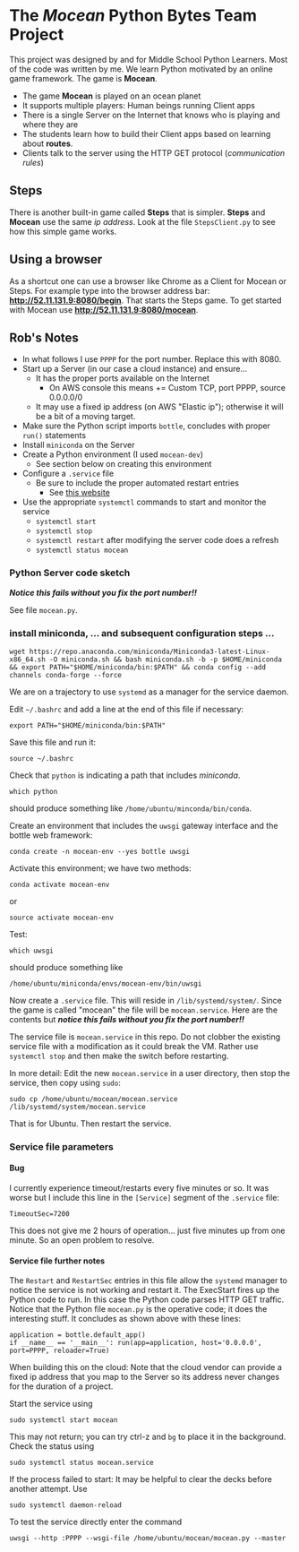 # The ***Mocean*** Python Bytes Team Project 

This project was designed by and for Middle School Python Learners. Most of the code was written
by me. We learn Python motivated by an online game framework. The game is **Mocean**.


* The game **Mocean** is played on an ocean planet
* It supports multiple players: Human beings running Client apps
* There is a single Server on the Internet that knows who is playing and where they are
* The students learn how to build their Client apps based on learning about **routes**.
* Clients talk to the server using the HTTP GET protocol (*communication rules*)


## Steps

There is another built-in game called **Steps** that is simpler. **Steps** and **Mocean** use the same 
*ip address*. Look at the file `StepsClient.py` to see how this simple game works. 


## Using a browser

As a shortcut one can use a browser like Chrome as a Client for Mocean or Steps. For example type into
the browser address bar: **http://52.11.131.9:8080/begin**. That starts the Steps game. To get started
with Mocean use **http://52.11.131.9:8080/mocean**.



## Rob's Notes

- In what follows I use `PPPP` for the port number. Replace this with 8080.
- Start up a Server (in our case a cloud instance) and ensure...
    - It has the proper ports available on the Internet
        - On AWS console this means += Custom TCP, port PPPP, source 0.0.0.0/0
    - It may use a fixed ip address (on AWS "Elastic ip"); otherwise it will be a bit of a moving target.
- Make sure the Python script imports `bottle`, concludes with proper `run()` statements
- Install `miniconda` on the Server
- Create a Python environment (I used `mocean-dev`)
    - See section below on creating this environment
- Configure a `.service` file 
    - Be sure to include the proper automated restart entries
        - See [this website](https://ma.ttias.be/auto-restart-crashed-service-systemd/)
- Use the appropriate `systemctl` commands to start and monitor the service
    - `systemctl start`
    - `systemctl stop`
    - `systemctl restart` after modifying the server code does a refresh
    - `systemctl status mocean` 

### Python Server code sketch

***Notice this fails without you fix the port number!!***

See file `mocean.py`.

### install miniconda, ... and subsequent configuration steps ...

```
wget https://repo.anaconda.com/miniconda/Miniconda3-latest-Linux-x86_64.sh -O miniconda.sh && bash miniconda.sh -b -p $HOME/miniconda && export PATH="$HOME/miniconda/bin:$PATH" && conda config --add channels conda-forge --force
```

We are on a trajectory to use `systemd` as a manager for the service daemon. 

Edit `~/.bashrc` and add a line at the end of this file if necessary: 

```
export PATH="$HOME/miniconda/bin:$PATH"
```

Save this file and run it:

```
source ~/.bashrc
```

Check that `python` is indicating a path that includes *miniconda*.

```
which python
```

should produce something like `/home/ubuntu/minconda/bin/conda`. 


Create an environment that includes the `uwsgi` gateway interface and the bottle web framework: 

```
conda create -n mocean-env --yes bottle uwsgi
```

Activate this environment; we have two methods: 

```
conda activate mocean-env
```

or

```
source activate mocean-env
```

Test:

```
which uwsgi
```

should produce something like

```
/home/ubuntu/miniconda/envs/mocean-env/bin/uwsgi
```

Now create a `.service` file. This will reside in `/lib/systemd/system/`. Since the game is called "mocean" the file will
be `mocean.service`. Here are the contents but ***notice this fails without you fix the port number!!*** 

The service file is `mocean.service` in this repo. Do not clobber the existing service file with a 
modification as it could break the VM. Rather use `systemctl stop` and then make the switch before
restarting.


In more detail: Edit the new `mocean.service` in a user directory, then stop the service, then copy using `sudo`:

```
sudo cp /home/ubuntu/mocean/mocean.service /lib/systemd/system/mocean.service
```

That is for Ubuntu. Then restart the service.

### Service file parameters


#### Bug

I currently experience timeout/restarts every five minutes or so. It was worse but I include this line in the `[Service]` 
segment of the `.service` file: 

```
TimeoutSec=7200
```

This does not give me 2 hours of operation... just five minutes up from one minute. So an open problem to resolve.

#### Service file further notes

The `Restart` and `RestartSec` entries in this file allow the `systemd` manager to notice the service is not working and restart it.
The ExecStart fires up the Python code to run. In this case the Python code parses HTTP GET traffic. Notice that 
the Python file `mocean.py` is the operative code; it does the interesting stuff. It concludes as shown above with these lines: 

```
application = bottle.default_app()
if __name__ == '__main__': run(app=application, host='0.0.0.0', port=PPPP, reloader=True)
```

When building this on the cloud: Note that the cloud vendor can provide a fixed ip address that you map to 
the Server so its address never changes for the duration of a project.


Start the service using

```
sudo systemctl start mocean
```

This may not return; you can try ctrl-z and `bg` to place it in the background. Check the status using 

```
sudo systemctl status mocean.service
```

If the process failed to start: It may be helpful to clear the decks before another attempt. Use

```
sudo systemctl daemon-reload
```


To test the service directly enter the command

```
uwsgi --http :PPPP --wsgi-file /home/ubuntu/mocean/mocean.py --master
```








